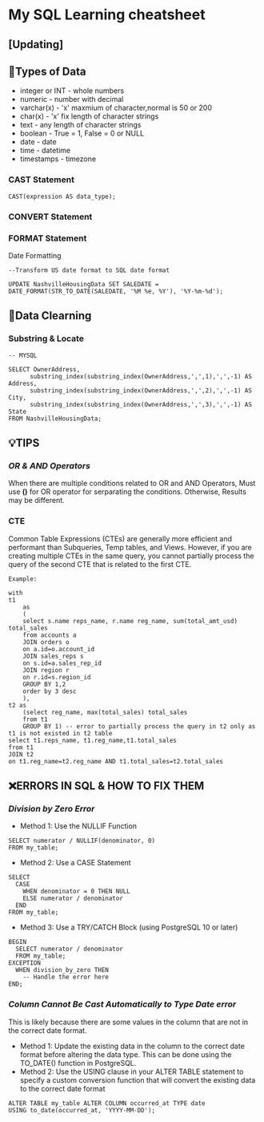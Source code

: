 # My SQL Learning cheatsheet
## [Updating]


## 💽Types of Data

- integer or INT - whole numbers
- numeric - number with decimal
- varchar(x) - 'x' maxmium of character,normal is 50 or 200
- char(x) - 'x' fix length of character strings
- text - any length of character strings
- boolean - True = 1, False = 0 or NULL
- date - date
- time - datetime
- timestamps - timezone

### CAST Statement

```
CAST(expression AS data_type);

```
### CONVERT Statement


### FORMAT Statement

Date Formatting

```
--Transform US date format to SQL date format

UPDATE NashvilleHousingData SET SALEDATE = DATE_FORMAT(STR_TO_DATE(SALEDATE, '%M %e, %Y'), '%Y-%m-%d');

```



## 🧹Data Clearning

### Substring & Locate

```
-- MYSQL

SELECT OwnerAddress,
      substring_index(substring_index(OwnerAddress,',',1),',',-1) AS Address,
      substring_index(substring_index(OwnerAddress,',',2),',',-1) AS City,
      substring_index(substring_index(OwnerAddress,',',3),',',-1) AS State
FROM NashvilleHousingData;

```



## 💡TIPS

### *OR & AND Operators*

When there are multiple conditions related to OR and AND Operators, Must use **()** for OR operator for serparating the conditions. Otherwise, Results may be different.


### CTE

Common Table Expressions (CTEs) are generally more efficient and performant than Subqueries, Temp tables, and Views. However, if you are creating multiple CTEs in the same query, you cannot partially process the query of the second CTE that is related to the first CTE.

```
Example:

with 
t1
    as
    (
    select s.name reps_name, r.name reg_name, sum(total_amt_usd) total_sales
    from accounts a
    JOIN orders o
    on a.id=o.account_id
    JOIN sales_reps s
    on s.id=a.sales_rep_id
    JOIN region r
    on r.id=s.region_id
    GROUP BY 1,2
    order by 3 desc
    ),
t2 as
    (select reg_name, max(total_sales) total_sales
    from t1
    GROUP BY 1) -- error to partially process the query in t2 only as t1 is not existed in t2 table
select t1.reps_name, t1.reg_name,t1.total_sales
from t1
JOIN t2
on t1.reg_name=t2.reg_name AND t1.total_sales=t2.total_sales

```


## ❌ERRORS IN SQL & HOW TO FIX THEM

### *Division by Zero Error*
- Method 1: Use the NULLIF Function
```
SELECT numerator / NULLIF(denominator, 0)
FROM my_table;
```
- Method 2: Use a CASE Statement
```
SELECT
  CASE
    WHEN denominator = 0 THEN NULL
    ELSE numerator / denominator
  END
FROM my_table;
```
- Method 3: Use a TRY/CATCH Block (using PostgreSQL 10 or later)
```
BEGIN
  SELECT numerator / denominator
  FROM my_table;
EXCEPTION
  WHEN division_by_zero THEN
    -- Handle the error here
END;
```

### *Column Cannot Be Cast Automatically to Type Date error*
This is likely because there are some values in the column that are not in the correct date format.
- Method 1: Update the existing data in the column to the correct date format before altering the data type. This can be done using the TO_DATE() function in PostgreSQL.
- Method 2: Use the USING clause in your ALTER TABLE statement to specify a custom conversion function that will convert the existing data to the correct date format
```
ALTER TABLE my_table ALTER COLUMN occurred_at TYPE date 
USING to_date(occurred_at, 'YYYY-MM-DD');

```
